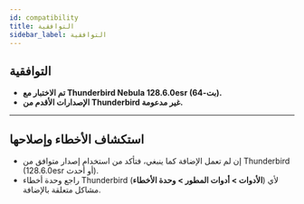 ```yaml
---
id: compatibility
title: التوافقية
sidebar_label: التوافقية
---
```


## التوافقية

- **تم الاختبار مع Thunderbird Nebula 128.6.0esr (64‑بت).**
- **الإصدارات الأقدم من Thunderbird غير مدعومة.**

---

## استكشاف الأخطاء وإصلاحها

- إن لم تعمل الإضافة كما ينبغي، فتأكد من استخدام إصدار متوافق من Thunderbird (128.6.0esr أو أحدث).
- راجع وحدة أخطاء Thunderbird (**الأدوات > أدوات المطور > وحدة الأخطاء**) لأي مشاكل متعلقة بالإضافة.
